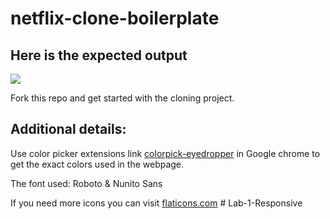 # netflix-clone-boilerplate

## Here is the expected output

![](https://github.com/Kalvium-Program/netflix-clone-boilerplate/blob/main/assets/Netflix%20Web%20UI.png?raw=true)

Fork this repo and get started with the cloning project.

## Additional details:
Use color picker extensions link [colorpick-eyedropper](https://chrome.google.com/webstore/detail/colorpick-eyedropper/) in Google chrome to get the exact colors used in the webpage.

The font used: Roboto & Nunito Sans


If you need more icons you can visit [flaticons.com](https://www.flaticon.com/)
#   L a b - 1 - R e s p o n s i v e  
 